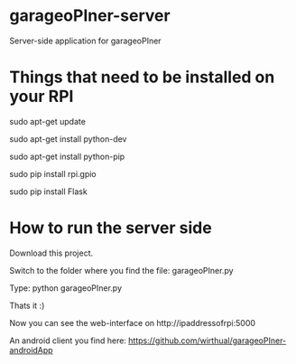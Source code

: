 garageoPIner-server
===================

Server-side application for garageoPIner


Things that need to be installed on your RPI
=============================================
sudo apt-get update

sudo apt-get install python-dev

sudo apt-get install python-pip

sudo pip install rpi.gpio

sudo pip install Flask

How to run the server side
=============================================
Download this project.

Switch to the folder where you find the file: garageoPIner.py

Type: python garageoPIner.py

Thats it :)

Now you can see the web-interface on http://ipaddressofrpi:5000

An android client you find here: https://github.com/wirthual/garageoPIner-androidApp
